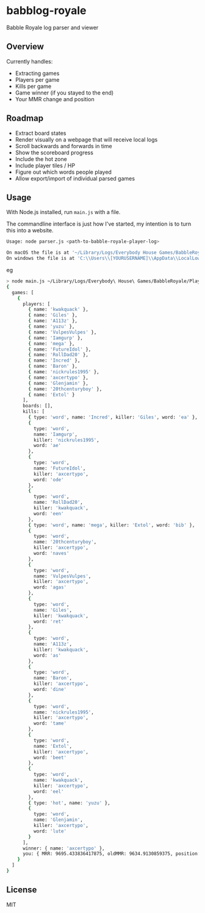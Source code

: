 # babblog-royale

Babble Royale log parser and viewer

## Overview

Currently handles:

- Extracting games
- Players per game
- Kills per game
- Game winner (if you stayed to the end)
- Your MMR change and position

## Roadmap

- Extract board states
- Render visually on a webpage that will receive local logs
- Scroll backwards and forwards in time
- Show the scoreboard progress
- Include the hot zone
- Include player tiles / HP
- Figure out which words people played
- Allow export/import of individual parsed games

## Usage

With Node.js installed, run `main.js` with a file.

The commandline interface is just how I've started, my intention is to turn this into a website.

```sh
Usage: node parser.js <path-to-babble-royale-player-log>

On macOS the file is at '~/Library/Logs/Everybody House Games/BabbleRoyale/Player.log'
On windows the file is at 'C:\\Users\\[YOURUSERNAME]\\AppData\\LocalLow\\Everybody House Games\\BabbleRoyale\\Player.log'
```

eg

```sh
> node main.js ~/Library/Logs/Everybody\ House\ Games/BabbleRoyale/Player.log
{
  games: [
    {
      players: [
        { name: 'kwakquack' },
        { name: 'Giles' },
        { name: 'A113z' },
        { name: 'yuzu' },
        { name: 'VulpesVulpes' },
        { name: 'Iamgurp' },
        { name: 'mega' },
        { name: 'FutureIdol' },
        { name: 'RollDad20' },
        { name: 'Incred' },
        { name: 'Baron' },
        { name: 'nickrules1995' },
        { name: 'axcertypo' },
        { name: 'Glenjamin' },
        { name: '20thcenturyboy' },
        { name: 'Extol' }
      ],
      boards: [],
      kills: [
        { type: 'word', name: 'Incred', killer: 'Giles', word: 'ea' },
        {
          type: 'word',
          name: 'Iamgurp',
          killer: 'nickrules1995',
          word: 'ae'
        },
        {
          type: 'word',
          name: 'FutureIdol',
          killer: 'axcertypo',
          word: 'ode'
        },
        {
          type: 'word',
          name: 'RollDad20',
          killer: 'kwakquack',
          word: 'een'
        },
        { type: 'word', name: 'mega', killer: 'Extol', word: 'bib' },
        {
          type: 'word',
          name: '20thcenturyboy',
          killer: 'axcertypo',
          word: 'naves'
        },
        {
          type: 'word',
          name: 'VulpesVulpes',
          killer: 'axcertypo',
          word: 'agas'
        },
        {
          type: 'word',
          name: 'Giles',
          killer: 'kwakquack',
          word: 'ret'
        },
        {
          type: 'word',
          name: 'A113z',
          killer: 'kwakquack',
          word: 'as'
        },
        {
          type: 'word',
          name: 'Baron',
          killer: 'axcertypo',
          word: 'dine'
        },
        {
          type: 'word',
          name: 'nickrules1995',
          killer: 'axcertypo',
          word: 'tame'
        },
        {
          type: 'word',
          name: 'Extol',
          killer: 'axcertypo',
          word: 'beet'
        },
        {
          type: 'word',
          name: 'kwakquack',
          killer: 'axcertypo',
          word: 'eel'
        },
        { type: 'hot', name: 'yuzu' },
        {
          type: 'word',
          name: 'Glenjamin',
          killer: 'axcertypo',
          word: 'lute'
        }
      ],
      winner: { name: 'axcertypo' },
      you: { MRR: 9695.433836417875, oldMMR: 9634.9130859375, position: 2 }
    }
  ]
}
```

## License

MIT
